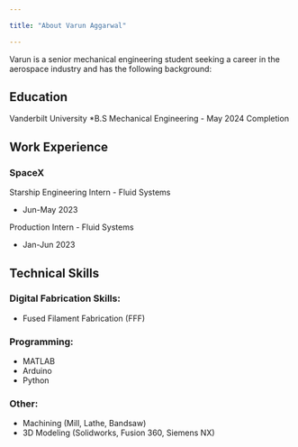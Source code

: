 ```yaml
---

title: "About Varun Aggarwal"

---
```

Varun is a senior mechanical engineering student seeking a career in the aerospace industry and has the following background:

## Education
 
Vanderbilt University
*B.S Mechanical Engineering - May 2024 Completion


## Work Experience

### SpaceX
Starship Engineering Intern - Fluid Systems
 * Jun-May 2023

Production Intern - Fluid Systems
 * Jan-Jun 2023

  
## Technical Skills

### Digital Fabrication Skills:
 * Fused Filament Fabrication (FFF)
### Programming:
 * MATLAB
 * Arduino
 * Python
### Other:
* Machining (Mill, Lathe, Bandsaw)
* 3D Modeling (Solidworks, Fusion 360, Siemens NX)


